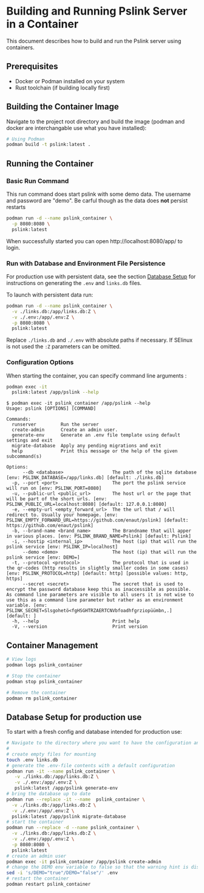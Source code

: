 # Building and Running Pslink Server in a Container

This document describes how to build and run the Pslink server using containers.

## Prerequisites

- Docker or Podman installed on your system
- Rust toolchain (if building locally first)

## Building the Container Image

Navigate to the project root directory and build the image (podman and docker are interchangable use what you have installed):

```bash
# Using Podman
podman build -t pslink:latest .
```

## Running the Container

### Basic Run Command

This run command does start pslink with some demo data. The username and password are "demo". Be carful though as the data does **not** persist restarts

```bash
podman run -d --name pslink_container \
  -p 8080:8080 \
  pslink:latest
```

When successfully started you can open http://localhost:8080/app/ to login.

### Run with Database and Environment File Persistence

For production use with persistent data, see the section [Database Setup](#database-setup-for-production-use) for instructions on generating the `.env` and `links.db` files.

To launch with persistent data run:

```bash
podman run -d --name pslink_container \
  -v ./links.db:/app/links.db:Z \
  -v ./.env:/app/.env:Z \
  -p 8080:8080 \
  pslink:latest
```

Replace `./links.db` and `./.env` with absolute paths if necessary. If SElinux is not used the `:Z` parameters can be omitted.

### Configuration Options

When starting the container, you can specify command line arguments :

```bash
podman exec -it
  pslink:latest /app/pslink --help
```

```
$ podman exec -it pslink_container /app/pslink --help
Usage: pslink [OPTIONS] [COMMAND]

Commands:
  runserver         Run the server
  create-admin      Create an admin user.
  generate-env      Generate an .env file template using default settings and exit
  migrate-database  Apply any pending migrations and exit
  help              Print this message or the help of the given subcommand(s)

Options:
      --db <database>                  The path of the sqlite database [env: PSLINK_DATABASE=/app/links.db] [default: ./links.db]
  -p, --port <port>                    The port the pslink service will run on [env: PSLINK_PORT=8080]
  -u, --public-url <public_url>        The host url or the page that will be part of the short urls. [env: PSLINK_PUBLIC_URL=localhost:8080] [default: 127.0.0.1:8080]
  -e, --empty-url <empty_forward_url>  The the url that / will redirect to. Usually your homepage. [env: PSLINK_EMPTY_FORWARD_URL=https://github.com/enaut/pslink] [default: https://github.com/enaut/pslink]
  -b, --brand-name <brand_name>        The Brandname that will apper in various places. [env: PSLINK_BRAND_NAME=Pslink] [default: Pslink]
  -i, --hostip <internal_ip>           The host (ip) that will run the pslink service [env: PSLINK_IP=localhost]
      --demo <demo>                    The host (ip) that will run the pslink service [env: DEMO=]
  -t, --protocol <protocol>            The protocol that is used in the qr-codes (http results in slightly smaller codes in some cases) [env: PSLINK_PROTOCOL=http] [default: http] [possible values: http, https]
      --secret <secret>                The secret that is used to encrypt the password database keep this as inaccessible as possible. As command line parameters are visible to all users it is not wise to use this as a command line parameter but rather as an environment variable. [env: PSLINK_SECRET=Slsgohetö<fgHSGHTRZAERTCNVbfoadhfgrziopüümbn,.] [default: ]
  -h, --help                           Print help
  -V, --version                        Print version
```

## Container Management

```bash
# View logs
podman logs pslink_container

# Stop the container
podman stop pslink_container

# Remove the container
podman rm pslink_container
```

## Database Setup for production use

To start with a fresh config and database intended for production use:

```bash
# Navigate to the directory where you want to have the configuration and data files.
#
# create empty files for mounting
touch .env links.db
# generate the .env-file contents with a default configuration
podman run -it --name pslink_container \
   -v ./links.db:/app/links.db:Z \
   -v ./.env:/app/.env:Z \
   pslink:latest /app/pslink generate-env
# bring the database up to date
podman run --replace -it --name  pslink_container \
  -v ./links.db:/app/links.db:Z \
  -v ./.env:/app/.env:Z \
  pslink:latest /app/pslink migrate-database
# start the container
podman run --replace -d --name pslink_container \
  -v ./links.db:/app/links.db:Z \
  -v ./.env:/app/.env:Z \
  -p 8080:8080 \
  pslink:latest
# create an admin user
podman exec -it pslink_container /app/pslink create-admin
# change the DEMO env variable to false so that the warning hint is disabled.
sed -i 's/DEMO="true"/DEMO="false"/' .env
# restart the container
podman restart pslink_container
```

